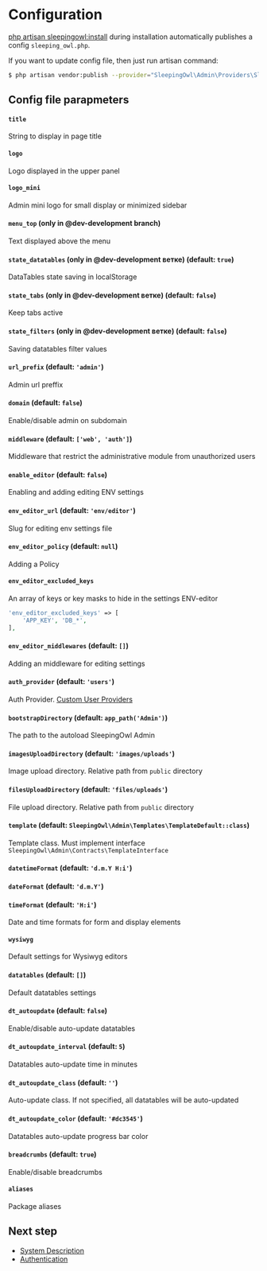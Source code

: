 # Configuration

[php artisan sleepingowl:install](installation#artisan) during installation automatically publishes a config `sleeping_owl.php`.

If you want to update config file, then just run artisan command:
```bash
$ php artisan vendor:publish --provider="SleepingOwl\Admin\Providers\SleepingOwlServiceProvider" --tag="config"
```

## Config file parapmeters

#### `title`
String to display in page title

#### `logo`
Logo displayed in the upper panel

#### `logo_mini`
Admin mini logo for small display or minimized sidebar

#### `menu_top` (only in @dev-development branch)
Text displayed above the menu

#### `state_datatables` (only in @dev-development ветке) (default: `true`)
DataTables state saving in localStorage

#### `state_tabs` (only in @dev-development ветке) (default: `false`)
Keep tabs active

#### `state_filters` (only in @dev-development ветке) (default: `false`)
Saving datatables filter values

#### `url_prefix` (default: `'admin'`)
Admin url preffix

#### `domain` (default: `false`)
Enable/disable admin on subdomain

#### `middleware` (default: `['web', 'auth']`)
Middleware that restrict the administrative module from unauthorized users

#### `enable_editor` (default: `false`)
Enabling and adding editing ENV settings

#### `env_editor_url` (default: `'env/editor'`)
Slug for editing env settings file

#### `env_editor_policy` (default: `null`)
Adding a Policy

#### `env_editor_excluded_keys`
An array of keys or key masks to hide in the settings ENV-editor
```php
'env_editor_excluded_keys' => [
    'APP_KEY', 'DB_*',
],
```

#### `env_editor_middlewares` (default: `[]`)
Adding an middleware for editing settings

#### `auth_provider` (default: `'users'`)
Auth Provider. [Custom User Providers](https://laravel.com/docs/authentication#adding-custom-user-providers)

#### `bootstrapDirectory` (default: `app_path('Admin')`)
The path to the autoload SleepingOwl Admin

#### `imagesUploadDirectory` (default: `'images/uploads'`)
Image upload directory. Relative path from `public` directory

#### `filesUploadDirectory` (default: `'files/uploads'`)
File upload directory. Relative path from `public` directory

#### `template` (default: `SleepingOwl\Admin\Templates\TemplateDefault::class`)
Template class. Must implement interface `SleepingOwl\Admin\Contracts\TemplateInterface`

#### `datetimeFormat` (default: `'d.m.Y H:i'`)
#### `dateFormat` (default: `'d.m.Y'`)
#### `timeFormat` (default: `'H:i'`)
Date and time formats for form and display elements

#### `wysiwyg`
Default settings for Wysiwyg editors

#### `datatables` (default: `[]`)
Default datatables settings

#### `dt_autoupdate` (default: `false`)
Enable/disable auto-update datatables

#### `dt_autoupdate_interval` (default: `5`)
Datatables auto-update time in minutes

#### `dt_autoupdate_class` (default: `''`)
Auto-update class. If not specified, all datatables will be auto-updated

#### `dt_autoupdate_color` (default: `'#dc3545'`)
Datatables auto-update progress bar color

#### `breadcrumbs` (default: `true`)
Enable/disable breadcrumbs

#### `aliases`
Package aliases


## Next step
- [System Description](global)
- [Authentication](authentication)
